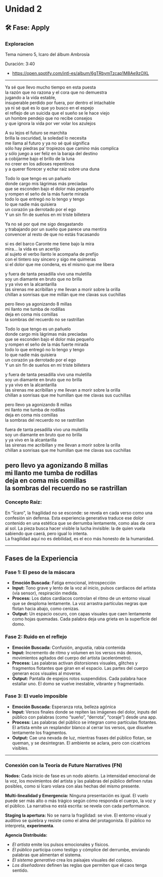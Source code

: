 # Unidad 2


## 🛠 Fase: Apply

### Exploracion
Tema número 5, Icaro del álbum Ambrosía

Duración: 3:40
- https://open.spotify.com/intl-es/album/6gTRbymTzcap1M8Ae9zOXL
---
Ya sé que llevo mucho tiempo en esta puesta  
la razón que no razona y el cora que no demuestra  
jugando a la vida estable,  
insuperable perdido por fuera, por dentro el intachable  
ya ni sé qué es lo que yo busco en el espejo  
el reflejo de un suicida que el sueño se le hace viejo  
un hombre pendejo que no recibe consejos  
y que ignora la vida por ver volar los azulejos  

A su lejos el futuro se marchita  
brilla la oscuridad, la soledad lo necesita  
me llama al futuro y ya no sé qué significa  
sólo hay piedras pa’ tropiezos que camino más complica  
y sólo juego a ser feliz en la baraja del destino  
a cobijarme bajo el brillo de la luna  
no creer en los adioses repentinos  
y a querer florecer y echar raíz sobre una duna  

Todo lo que tengo es un pañuelo  
donde cargo mis lágrimas más preciadas  
que se esconden bajo el dolor más pequeño  
y rompen el seño de la más fuerte mirada  
todo lo que entregó no lo tengo y tengo  
lo que nadie más quisiera  
un corazón ya derrotado por el ego  
Y un sin fin de sueños en mi triste billetera  

Ya no sé por qué me sigo desgastando  
y trabajando por un sueño que parece una mentira  
convencer al resto de que no estás fracasando  

si es del barco Caronte me tiene bajo la mira  
mira… la vida es un acertijo  
al sujeto el verbo llanto le acompaña de prefijo  
con el tintero soy sincero y sigo me quimeras  
si el dolor que me condena, es el mismo que me libera  

y fuera de tanta pesadilla vivo una muletilla  
soy un diamante en bruto que no brilla  
y ya vivo en la alcantarilla  
las sirenas me acribillan y me llevan a morir sobre la orilla  
chillan a sonrisas que me millán que me clavas sus cuchillas  

pero llevo ya agonizando 8 millas  
mi llanto me tumba de rodillas  
deja en coma mis comillas  
la sombras del recuerdo no se rastrillan  

Todo lo que tengo es un pañuelo  
donde cargo mis lágrimas más preciadas  
que se esconden bajo el dolor más pequeño  
y rompen el seño de la más fuerte mirada  
todo lo que entregó no lo tengo y tengo  
lo que nadie más quisiera  
un corazón ya derrotado por el ego  
Y un sin fin de sueños en mi triste billetera  

y fuera de tanta pesadilla vivo una muletilla  
soy un diamante en bruto que no brilla  
y ya vivo en la alcantarilla  
las sirenas me acribillan y me llevan a morir sobre la orilla  
chillan a sonrisas que me humillan que me clavas sus cuchillas  

pero llevo ya agonizando 8 millas  
mi llanto me tumba de rodillas  
deja en coma mis comillas  
la sombras del recuerdo no se rastrillan

fuera de tanta pesadilla vivo una muletilla  
soy un diamante en bruto que no brilla  
y ya vivo en la alcantarilla  
las sirenas me acribillan y me llevan a morir sobre la orilla  
chillan a sonrisas que me humillan que me clavas sus cuchillas  

pero llevo ya agonizando 8 millas  
mi llanto me tumba de rodillas  
deja en coma mis comillas  
la sombras del recuerdo no se rastrillan
---

###  Concepto Raíz:
En "Ícaro", la fragilidad no se esconde: se revela en cada verso como una confesión sin defensa. Esta experiencia generativa traduce ese dolor contenido en una estética que se derrumba lentamente, como alas de cera al sol. La pieza busca hacer visible la lucha invisible: la de quien vuela sabiendo que caerá, pero igual lo intenta.  
La fragilidad aquí no es debilidad, es el eco más honesto de la humanidad.

---

##  Fases de la Experiencia

###  Fase 1: El peso de la máscara
- **Emoción Buscada:** Fatiga emocional, introspección  
- **Input:** Tono grave y lento de la voz al inicio, pulsos cardíacos del artista (vía sensor), respiración medida.  
- **Process:** Los datos cardíacos controlan el ritmo de un entorno visual que se desploma lentamente. La voz arrastra partículas negras que flotan hacia abajo, como cenizas.  
- **Output:** Un espacio oscuro, con capas visuales que caen lentamente como hojas quemadas. Cada palabra deja una grieta en la superficie del domo.

###  Fase 2: Ruido en el reflejo
- **Emoción Buscada:** Confusión, angustia, rabia contenida  
- **Input:** Incremento de ritmo y volumen en los versos más densos, movimientos agitados del cuerpo del artista (acelerómetro).  
- **Process:** Las palabras activan distorsiones visuales, glitches y fragmentos flotantes que giran en el espacio. Las partes del cuerpo generan ecos visuales al moverse.  
- **Output:** Pantalla de espejos rotos suspendidos. Cada palabra hace estallar uno. El domo se vuelve inestable, vibrante y fragmentado.

###  Fase 3: El vuelo imposible
- **Emoción Buscada:** Esperanza rota, belleza agónica  
- **Input:** Versos finales donde se repiten las imágenes del dolor, inputs del público con palabras (como “sueño”, “derrota”, “coraje”) desde una app.  
- **Process:** Las palabras del público se integran como partículas flotantes. El artista emite un resplandor blanco al cerrar los versos, que disuelve lentamente los fragmentos.  
- **Output:** Cae una nevada de luz, mientras frases del público flotan, se queman, y se desintegran. El ambiente se aclara, pero con cicatrices visibles.

---

### Conexión con la Teoría de Future Narratives (FN)

**Nodos:** Cada inicio de fase es un nodo abierto. La intensidad emocional de la voz, los movimientos del artista y las palabras del público definen rutas posibles, como si Ícaro volara con alas hechas del mismo presente.

**Multi-linealidad y Emergencia:** Ninguna presentación es igual. El vuelo puede ser más alto o más trágico según cómo responda el cuerpo, la voz y el público. La narrativa no está escrita: se revela con cada performance.

**Staging la apertura:** No se narra la fragilidad: se vive. El entorno visual y auditivo se quiebra y resiste como el alma del protagonista. El público no interpreta, **experimenta**.

**Agencia Distribuida:**
- *El artista* emite los pulsos emocionales y físicos.  
- *El público* participa como testigo y cómplice del derrumbe, enviando palabras que alimentan el sistema.  
- *El sistema generativo* crea los paisajes visuales del colapso.  
- *Los diseñadores* definen las reglas que permiten que el caos tenga sentido.

